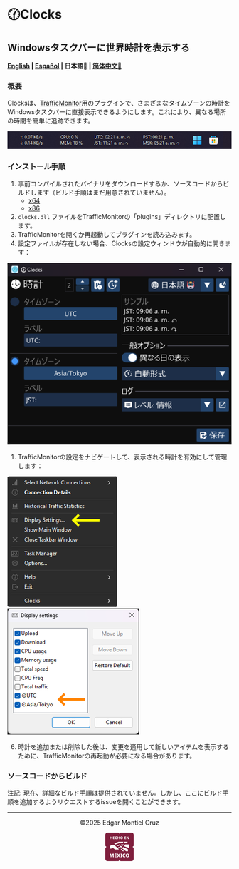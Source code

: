 # 🕜Clocks

## Windowsタスクバーに世界時計を表示する

**[English](./README.md) | [Español](./README_es.md) | 日本語🤖 | [简体中文🤖](./README_zh-CN.md)**

### 概要

Clocksは、[TrafficMonitor](https://github.com/zhongyang219/TrafficMonitor)用のプラグインで、さまざまなタイムゾーンの時計をWindowsタスクバーに直接表示できるようにします。これにより、異なる場所の時間を簡単に追跡できます。

![](images/taskbar-sample.png)

### インストール手順

1. 事前コンパイルされたバイナリをダウンロードするか、ソースコードからビルドします（ビルド手順はまだ用意されていません）。
    - [x64](https://github.com/Yzen90/clocks/releases/latest/download/clocks-x64.zip)
    - [x86](https://github.com/Yzen90/clocks/releases/latest/download/clocks-x86.zip)
2. `clocks.dll` ファイルをTrafficMonitorの「plugins」ディレクトリに配置します。
3. TrafficMonitorを開くか再起動してプラグインを読み込みます。
4. 設定ファイルが存在しない場合、Clocksの設定ウィンドウが自動的に開きます：

![](images/config-ja.png)

1. TrafficMonitorの設定をナビゲートして、表示される時計を有効にして管理します：

![](images/traffic-monittor-display-settings-en.png) ![](images/traffic-monittor-display-settings-items-en.png)

6. 時計を追加または削除した後は、変更を適用して新しいアイテムを表示するために、TrafficMonitorの再起動が必要になる場合があります。

### ソースコードからビルド

注記: 現在、詳細なビルド手順は提供されていません。しかし、ここにビルド手順を追加するようリクエストするissueを開くことができます。

---
<center>
©2025 Edgar Montiel Cruz

![](images/hecho-en-mexico.png)
</center>
